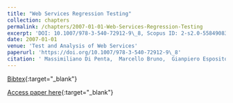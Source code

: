 ```yaml
---
title: "Web Services Regression Testing"
collection: chapters
permalink: /chapters/2007-01-01-Web-Services-Regression-Testing
excerpt: 'DOI: 10.1007/978-3-540-72912-9\_8, Scopus ID: 2-s2.0-55849083181, Cited by: 35'
date: 2007-01-01
venue: 'Test and Analysis of Web Services'
paperurl: 'https://doi.org/10.1007/978-3-540-72912-9\_8'
citation: ' Massimiliano Di Penta,  Marcello Bruno,  Gianpiero Esposito,  Valentina Mazza,  Gerardo Canfora, &quot;Web Services Regression Testing.&quot; Test and Analysis of Web Services, 2007.'
---
```

[Bibtex](https://dblp.org/rec/bib/conf/swb/PentaBEMC07){:target="_blank"}

[Access paper here](https://doi.org/10.1007/978-3-540-72912-9\_8){:target="_blank"}
